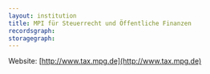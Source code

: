 ```yaml
---
layout: institution
title: MPI für Steuerrecht und Öffentliche Finanzen
recordsgraph: 
storagegraph: 
---
```


Website: [http://www.tax.mpg.de](http://www.tax.mpg.de)
